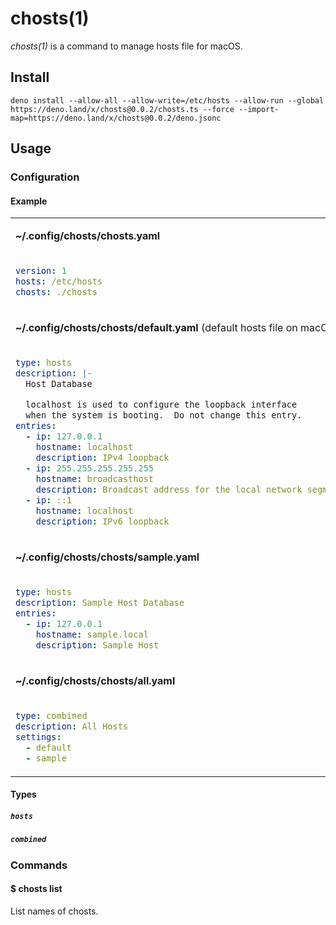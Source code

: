 # chosts(1)

_chosts(1)_ is a command to manage hosts file for macOS.

## Install

```console
deno install --allow-all --allow-write=/etc/hosts --allow-run --global https://deno.land/x/chosts@0.0.2/chosts.ts --force --import-map=https://deno.land/x/chosts@0.0.2/deno.jsonc
```

## Usage

### Configuration

#### Example

<table>
<tr><td>

**~/.config/chosts/chosts.yaml**

</td></tr>
<tr><td>

```yaml
version: 1
hosts: /etc/hosts
chosts: ./chosts
```

</td></tr>

<tr><td>

**~/.config/chosts/chosts/default.yaml** (default hosts file on macOS)

</tr></td>

<tr><td>

```yaml
type: hosts
description: |-
  Host Database

  localhost is used to configure the loopback interface
  when the system is booting.  Do not change this entry.
entries:
  - ip: 127.0.0.1
    hostname: localhost
    description: IPv4 loopback
  - ip: 255.255.255.255.255
    hostname: broadcasthost
    description: Broadcast address for the local network segment
  - ip: ::1
    hostname: localhost
    description: IPv6 loopback
```

</tr></td>

<tr><td>

**~/.config/chosts/chosts/sample.yaml**

</tr></td>

<tr><td>

```yaml
type: hosts
description: Sample Host Database
entries:
  - ip: 127.0.0.1
    hostname: sample.local
    description: Sample Host
```

</tr></td>

<tr><td>

**~/.config/chosts/chosts/all.yaml**

</tr></td>

<tr><td>

```yaml
type: combined
description: All Hosts
settings:
  - default
  - sample
```

</tr></td>

</table>

#### Types

##### `hosts`

##### `combined`

### Commands

#### $ chosts list

List names of chosts.
